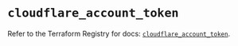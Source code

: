# `cloudflare_account_token`

Refer to the Terraform Registry for docs: [`cloudflare_account_token`](https://registry.terraform.io/providers/cloudflare/cloudflare/5.1.0/docs/resources/account_token).
